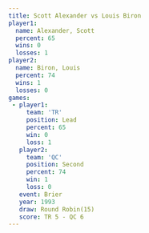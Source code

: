 ```yaml
---
title: Scott Alexander vs Louis Biron
player1:                
  name: Alexander, Scott
  percent: 65           
  wins: 0               
  losses: 1             
player2:                
  name: Biron, Louis    
  percent: 74           
  wins: 1               
  losses: 0             
games:
 - player1:        
     team: 'TR'    
     position: Lead
     percent: 65   
     win: 0        
     loss: 1       
   player2:          
     team: 'QC'      
     position: Second
     percent: 74     
     win: 1          
     loss: 0         
   event: Brier         
   year: 1993           
   draw: Round Robin(15)
   score: TR 5 - QC 6   
---
```


